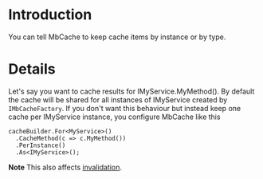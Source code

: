 # Introduction #

You can tell MbCache to keep cache items by instance or by type.


# Details #

Let's say you want to cache results for IMyService.MyMethod(). By default the cache will be shared for all instances of IMyService created by `IMbCacheFactory`. If you don't want this behaviour but instead keep one cache per IMyService instance, you configure MbCache like this
```
cacheBuilder.For<MyService>()
  .CacheMethod(c => c.MyMethod())
  .PerInstance()
  .As<IMyService>();
```

**Note**
This also affects [invalidation](Invalidate.md).
